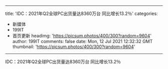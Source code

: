 
---
title: 'IDC：2021年Q2全球PC出货量达8360万台 同比增长13.2％'
categories: 
 - 新媒体
 - 199IT
 - 首页更新
headimg: 'https://picsum.photos/400/300?random=9604'
author: 199IT
comments: false
date: Mon, 12 Jul 2021 12:32:32 GMT
thumbnail: 'https://picsum.photos/400/300?random=9604'
---

<div>   
IDC：2021年Q2全球PC出货量达8360万台 同比增长13.2％  
</div>
            